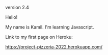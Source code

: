 version 2.4

Hello!

My name is Kamil. I'm learning Javascript.

Link to my first page on Heroku:

https://project-pizzeria-2022.herokuapp.com/